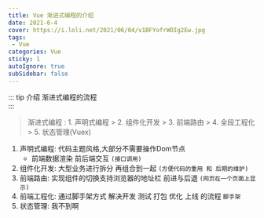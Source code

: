 ```yaml
---
title: Vue 渐进式编程的介绍
date: 2021-6-4
cover: https://i.loli.net/2021/06/04/v1BFYofrWOIg2Ew.jpg
tags:
 - Vue
categories: Vue
sticky: 1
autoIgnore: true
subSidebar: false
---
```


::: tip 介绍
渐进式编程的流程<br>
:::

<!-- more -->

>渐进式编程 : 1. 声明式编程 > 2. 组件化开发 > 3. 前端路由 > 4. 全段工程化 > 5. 状态管理(Vuex)

1. 声明式编程: 代码主题风格,大部分不需要操作Dom节点
   * 前端数据渲染 前后端交互 `(接口调用)`
2. 组件化开发: 大型业务进行拆分 再组合到一起 `(方便代码的重用 和 后期的维护)`
3. 前端路由: 实现组件的切换支持浏览器的地址栏 前进与后退 `(网页在一个页面上显示)`
4. 前端工程化: 通过脚手架方式 解决开发 测试 打包 优化 上线 的流程 `脚手架`
5. 状态管理: 我不到啊

